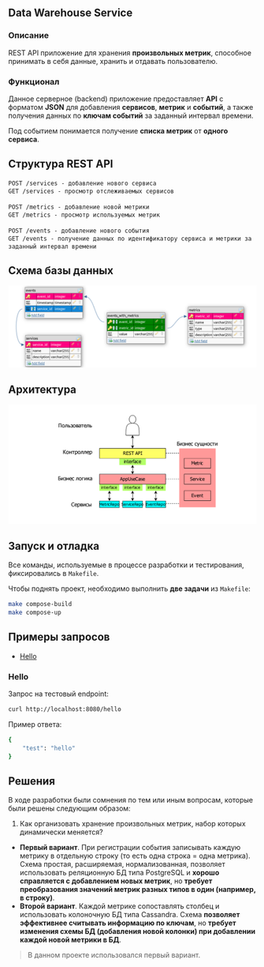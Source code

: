 ## Data Warehouse Service
### Описание
REST API приложение для хранения **произвольных метрик**, способное принимать в себя данные, хранить и отдавать пользователю.

### Функционал
Данное серверное (backend) приложение предоставляет **API** с форматом **JSON** для добавления **сервисов**, **метрик** и **событий**, а также получения данных по **ключам событий** за заданный интервал времени.

Под событием понимается получение **списка метрик** от **одного сервиса**.

## Структура REST API

```
POST /services - добавление нового сервиса
GET /services - просмотр отслеживаемых сервисов

POST /metrics - добавление новой метрики
GET /metrics - просмотр используемых метрик

POST /events - добавление нового события
GET /events - получение данных по идентификатору сервиса и метрики за заданный интервал времени
```

## Схема базы данных

<p align="center">
    <img src="/assets/images/db_schema.png" width="800">
</p>

## Архитектура

<p align="center">
    <img src="/assets/images/architecture.png" width="800">
</p>

## Запуск и отладка
Все команды, используемые в процессе разработки и тестирования, фиксировались в `Makefile`.

Чтобы поднять проект, необходимо выполнить **две задачи** из `Makefile`:

```bash
make compose-build
make compose-up
```

## Примеры запросов
* [Hello](#hello)

### Hello
Запрос на тестовый endpoint:

```bash
curl http://localhost:8080/hello
```

Пример ответа:

```bash
{
    "test": "hello"
}
```

## Решения
В ходе разработки были сомнения по тем или иным вопросам, которые были решены следующим образом:
1. Как организовать хранение произвольных метрик, набор которых динамически меняется?
* **Первый вариант**. При регистрации события записывать каждую метрику в отдельную строку (то есть одна строка = одна метрика). Схема простая, расширяемая, нормализованная, позволяет использовать реляционную БД типа PostgreSQL и **хорошо справляется с добавлением новых метрик**, но **требует преобразования значений метрик разных типов в один (например, в строку)**.
* **Второй вариант**. Каждой метрике сопоставлять столбец и использовать колоночную БД типа Cassandra. Схема **позволяет эффективнее считывать информацию по ключам**, но **требует изменения схемы БД (добавления новой колонки) при добавлении каждой новой метрики в БД**.

> В данном проекте использовался первый вариант.